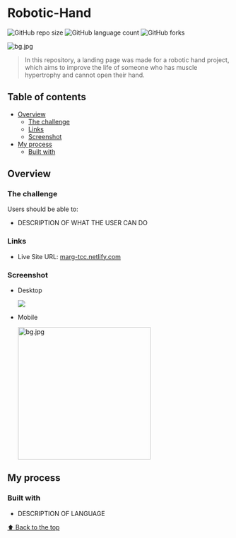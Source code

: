 # Robotic-Hand

![GitHub repo size](https://img.shields.io/github/repo-size/RafaelHDSV/Robotic-Hand?style=for-the-badge)
![GitHub language count](https://img.shields.io/github/languages/count/RafaelHDSV/Robotic-Hand?style=for-the-badge)
![GitHub forks](https://img.shields.io/github/forks/RafaelHDSV/Robotic-Hand?style=for-the-badge)

<img src="bg.jpg" alt="bg.jpg">

> In this repository, a landing page was made for a robotic hand project, which aims to improve the life of someone who has muscle hypertrophy and cannot open their hand.

## Table of contents

- [Overview](#overview)
  - [The challenge](#the-challenge)
  - [Links](#links)
  - [Screenshot](#screenshot)
- [My process](#my-process)
  - [Built with](#built-with)

## Overview

### The challenge

Users should be able to:

- DESCRIPTION OF WHAT THE USER CAN DO
<!--- View the optimal layout for the app depending on their device's screen size
- See hover states for all interactive elements on the page
- Add new todos to the list
- Mark todos as complete
- Delete todos from the list
- Filter by all/active/complete todos
- Clear all completed todos
- Toggle light and dark mode
- **Bonus**: Drag and drop to reorder items on the list-->

### Links

- Live Site URL: [marg-tcc.netlify.com](https://marg-tcc.netlify.app)

### Screenshot

  - Desktop
  
    ![](bg.jpg)
    
  - Mobile
    
    <img src="bg.jpg" alt="bg.jpg" width="300px">

## My process

### Built with

- DESCRIPTION OF LANGUAGE
<!--- Semantic HTML5 markup
- CSS custom properties
- Flexbox
- CSS Grid
- Javascript properties-->

[⬆ Back to the top](#Robotic-Hand)<br>
